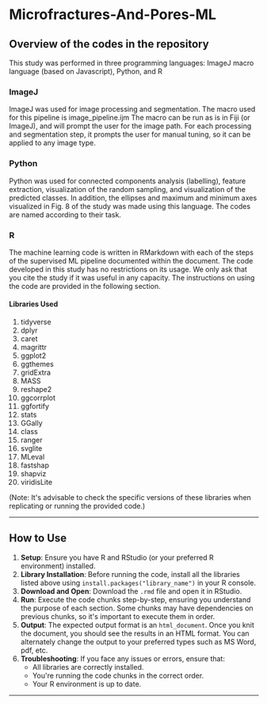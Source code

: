 # Microfractures-And-Pores-ML

## Overview of the codes in the repository
This study was performed in three programming languages: ImageJ macro language (based on Javascript), Python, and R
### ImageJ
ImageJ was used for image processing and segmentation. The macro used for this pipeline is image_pipeline.ijm
The macro can be run as is in Fiji (or ImageJ), and will prompt the user for the image path. For each processing and segmentation step, it prompts the user for manual tuning, so it can be applied to any image type.

### Python
Python was used for connected components analysis (labelling), feature extraction, visualization of the random sampling, and visualization of the predicted classes. In addition, the ellipses and maximum and minimum axes visualized in Fig. 8 of the study was made using this language. The codes are named according to their task.

### R
The machine learning code is written in RMarkdown with each of the steps of the supervised ML pipeline documented within the document. The code developed in this study has no restrictions on its usage. We only ask that you cite the study if it was useful in any capacity. The instructions on using the code are provided in the following section.

#### Libraries Used

1. tidyverse
2. dplyr
3. caret
4. magrittr
5. ggplot2
6. ggthemes
7. gridExtra
8. MASS
9. reshape2
10. ggcorrplot
11. ggfortify
12. stats
13. GGally
14. class
15. ranger
16. svglite
17. MLeval
18. fastshap
19. shapviz
20. viridisLite

(Note: It's advisable to check the specific versions of these libraries when replicating or running the provided code.)

---

## How to Use

   1. **Setup**: Ensure you have R and RStudio (or your preferred R environment) installed.
   2. **Library Installation**: Before running the code, install all the libraries listed above using `install.packages("library_name")` in your R console.
   3. **Download and Open**: Download the `.rmd` file and open it in RStudio.
   4. **Run**: Execute the code chunks step-by-step, ensuring you understand the purpose of each section. Some chunks may have dependencies on previous chunks, so it's important to execute them in order.
   5. **Output**: The expected output format is an `html_document`. Once you knit the document, you should see the results in an HTML format. You can alternately change the output to your preferred types such as MS Word, pdf, etc.
   6. **Troubleshooting**: If you face any issues or errors, ensure that:
      - All libraries are correctly installed.
      - You're running the code chunks in the correct order.
      - Your R environment is up to date.

---


